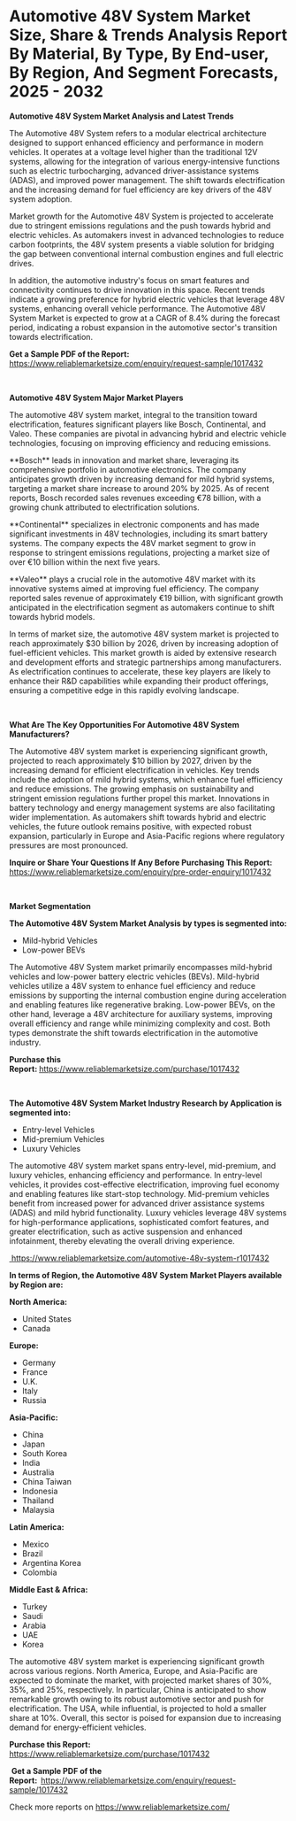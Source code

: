 <p><h1>Automotive 48V System Market Size, Share & Trends Analysis Report By Material, By Type, By End-user, By Region, And Segment Forecasts, 2025 - 2032</h1></p><p><strong>Automotive 48V System Market Analysis and Latest Trends</strong></p>
<p><p>The Automotive 48V System refers to a modular electrical architecture designed to support enhanced efficiency and performance in modern vehicles. It operates at a voltage level higher than the traditional 12V systems, allowing for the integration of various energy-intensive functions such as electric turbocharging, advanced driver-assistance systems (ADAS), and improved power management. The shift towards electrification and the increasing demand for fuel efficiency are key drivers of the 48V system adoption.</p><p>Market growth for the Automotive 48V System is projected to accelerate due to stringent emissions regulations and the push towards hybrid and electric vehicles. As automakers invest in advanced technologies to reduce carbon footprints, the 48V system presents a viable solution for bridging the gap between conventional internal combustion engines and full electric drives. </p><p>In addition, the automotive industry's focus on smart features and connectivity continues to drive innovation in this space. Recent trends indicate a growing preference for hybrid electric vehicles that leverage 48V systems, enhancing overall vehicle performance. The Automotive 48V System Market is expected to grow at a CAGR of 8.4% during the forecast period, indicating a robust expansion in the automotive sector's transition towards electrification.</p></p>
<p><strong>Get a Sample PDF of the Report:&nbsp;</strong> <a href="https://www.reliablemarketsize.com/enquiry/request-sample/1017432?utm_campaign=2747&utm_medium=2&utm_source=Github&utm_content=ia&utm_term=30032025&utm_id=automotive-48v-system">https://www.reliablemarketsize.com/enquiry/request-sample/1017432</a></p>
<p>&nbsp;</p>
<p><strong>Automotive 48V System Major Market Players</strong></p>
<p><p>The automotive 48V system market, integral to the transition toward electrification, features significant players like Bosch, Continental, and Valeo. These companies are pivotal in advancing hybrid and electric vehicle technologies, focusing on improving efficiency and reducing emissions.</p><p>**Bosch** leads in innovation and market share, leveraging its comprehensive portfolio in automotive electronics. The company anticipates growth driven by increasing demand for mild hybrid systems, targeting a market share increase to around 20% by 2025. As of recent reports, Bosch recorded sales revenues exceeding €78 billion, with a growing chunk attributed to electrification solutions.</p><p>**Continental** specializes in electronic components and has made significant investments in 48V technologies, including its smart battery systems. The company expects the 48V market segment to grow in response to stringent emissions regulations, projecting a market size of over €10 billion within the next five years.</p><p>**Valeo** plays a crucial role in the automotive 48V market with its innovative systems aimed at improving fuel efficiency. The company reported sales revenue of approximately €19 billion, with significant growth anticipated in the electrification segment as automakers continue to shift towards hybrid models.</p><p>In terms of market size, the automotive 48V system market is projected to reach approximately $30 billion by 2026, driven by increasing adoption of fuel-efficient vehicles. This market growth is aided by extensive research and development efforts and strategic partnerships among manufacturers. As electrification continues to accelerate, these key players are likely to enhance their R&D capabilities while expanding their product offerings, ensuring a competitive edge in this rapidly evolving landscape.</p></p>
<p>&nbsp;</p>
<p><strong>What Are The Key Opportunities For Automotive 48V System Manufacturers?</strong></p>
<p><p>The Automotive 48V system market is experiencing significant growth, projected to reach approximately $10 billion by 2027, driven by the increasing demand for efficient electrification in vehicles. Key trends include the adoption of mild hybrid systems, which enhance fuel efficiency and reduce emissions. The growing emphasis on sustainability and stringent emission regulations further propel this market. Innovations in battery technology and energy management systems are also facilitating wider implementation. As automakers shift towards hybrid and electric vehicles, the future outlook remains positive, with expected robust expansion, particularly in Europe and Asia-Pacific regions where regulatory pressures are most pronounced.</p></p>
<p><strong>Inquire or Share Your Questions If Any Before Purchasing This Report:</strong> <a href="https://www.reliablemarketsize.com/enquiry/pre-order-enquiry/1017432?utm_campaign=2747&utm_medium=2&utm_source=Github&utm_content=ia&utm_term=30032025&utm_id=automotive-48v-system">https://www.reliablemarketsize.com/enquiry/pre-order-enquiry/1017432</a></p>
<p>&nbsp;</p>
<p><strong>Market Segmentation</strong></p>
<p><strong>The Automotive 48V System Market Analysis by types is segmented into:</strong></p>
<p><ul><li>Mild-hybrid Vehicles</li><li>Low-power BEVs</li></ul></p>
<p><p>The Automotive 48V System market primarily encompasses mild-hybrid vehicles and low-power battery electric vehicles (BEVs). Mild-hybrid vehicles utilize a 48V system to enhance fuel efficiency and reduce emissions by supporting the internal combustion engine during acceleration and enabling features like regenerative braking. Low-power BEVs, on the other hand, leverage a 48V architecture for auxiliary systems, improving overall efficiency and range while minimizing complexity and cost. Both types demonstrate the shift towards electrification in the automotive industry.</p></p>
<p><strong>Purchase this Report:&nbsp;</strong><a href="https://www.reliablemarketsize.com/purchase/1017432?utm_campaign=2747&utm_medium=2&utm_source=Github&utm_content=ia&utm_term=30032025&utm_id=automotive-48v-system">https://www.reliablemarketsize.com/purchase/1017432</a></p>
<p>&nbsp;</p>
<p><strong>The Automotive 48V System Market Industry Research by Application is segmented into:</strong></p>
<p><ul><li>Entry-level Vehicles</li><li>Mid-premium Vehicles</li><li>Luxury Vehicles</li></ul></p>
<p><p>The automotive 48V system market spans entry-level, mid-premium, and luxury vehicles, enhancing efficiency and performance. In entry-level vehicles, it provides cost-effective electrification, improving fuel economy and enabling features like start-stop technology. Mid-premium vehicles benefit from increased power for advanced driver assistance systems (ADAS) and mild hybrid functionality. Luxury vehicles leverage 48V systems for high-performance applications, sophisticated comfort features, and greater electrification, such as active suspension and enhanced infotainment, thereby elevating the overall driving experience.</p></p>
<p><a href="https://www.reliablemarketsize.com/automotive-48v-system-r1017432?utm_campaign=2747&utm_medium=2&utm_source=Github&utm_content=ia&utm_term=30032025&utm_id=automotive-48v-system">&nbsp;https://www.reliablemarketsize.com/automotive-48v-system-r1017432</a></p>
<p><strong>In terms of Region, the Automotive 48V System Market Players available by Region are:</strong></p>
<p>
    <p> <strong> North America: </strong>
        <ul>
            <li>United States</li>
            <li>Canada</li>
        </ul>
        </p> 
    <p> <strong> Europe: </strong>
        <ul>
            <li>Germany</li>
            <li>France</li>
            <li>U.K.</li>
            <li>Italy</li>
            <li>Russia</li>
        </ul>
        </p> 
    <p> <strong> Asia-Pacific: </strong>
        <ul>
            <li>China</li>
            <li>Japan</li>
            <li>South Korea</li>
            <li>India</li>
            <li>Australia</li>
            <li>China Taiwan</li>
            <li>Indonesia</li>
            <li>Thailand</li>
            <li>Malaysia</li>
        </ul>
        </p> 
    <p> <strong> Latin America: </strong>
        <ul>
            <li>Mexico</li>
            <li>Brazil</li>
            <li>Argentina Korea</li>
            <li>Colombia</li>
        </ul>
        </p> 
    <p> <strong> Middle East & Africa: </strong>
        <ul>
            <li>Turkey</li>
            <li>Saudi</li>
            <li>Arabia</li>
            <li>UAE</li>
            <li>Korea</li>
        </ul>
    </p>
    </p>
<p><p>The automotive 48V system market is experiencing significant growth across various regions. North America, Europe, and Asia-Pacific are expected to dominate the market, with projected market shares of 30%, 35%, and 25%, respectively. In particular, China is anticipated to show remarkable growth owing to its robust automotive sector and push for electrification. The USA, while influential, is projected to hold a smaller share at 10%. Overall, this sector is poised for expansion due to increasing demand for energy-efficient vehicles.</p></p>
<p><strong>Purchase this Report: </strong><a href="https://www.reliablemarketsize.com/purchase/1017432?utm_campaign=2747&utm_medium=2&utm_source=Github&utm_content=ia&utm_term=30032025&utm_id=automotive-48v-system">https://www.reliablemarketsize.com/purchase/1017432</a></p>
<p>&nbsp;<strong>Get a Sample PDF of the Report:&nbsp;&nbsp;</strong><a href="https://www.reliablemarketsize.com/enquiry/request-sample/1017432?utm_campaign=2747&utm_medium=2&utm_source=Github&utm_content=ia&utm_term=30032025&utm_id=automotive-48v-system">https://www.reliablemarketsize.com/enquiry/request-sample/1017432</a></p>
<p><strong></strong></p>
<p>Check more reports on <a href="https://www.reliablemarketsize.com/?utm_campaign=2747&utm_medium=2&utm_source=Github&utm_content=ia&utm_term=30032025&utm_id=automotive-48v-system">https://www.reliablemarketsize.com/</a></p>